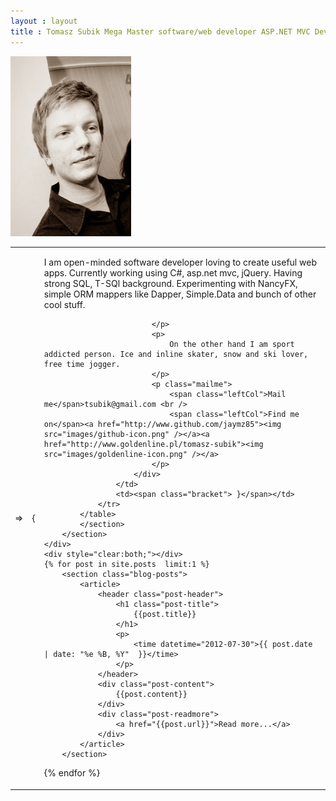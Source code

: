 ```yaml
---
layout : layout
title : Tomasz Subik Mega Master software/web developer ASP.NET MVC Developer
---
```

<div>

<div id="two-column-wrap">
                <section id="infoPhoto">
            <img src="images/photo.jpg" />
        </section>
        <section id="infoContent">
            <section id="infoSection">
            <table>
                <tr>
                    <td><span id="implement"> =></span></td>
                    <td><span class="bracket"> {</span></td>
                    <td>
                        <div id="infoSectionMeDesc">
                            <p>
                                I am open-minded software developer loving to create useful web apps. Currently working using C#, asp.net mvc, jQuery.
                                Having strong SQL, T-SQl background. Experimenting with NancyFX, simple ORM mappers like Dapper, Simple.Data and bunch of other cool stuff.
           
                            </p>
                            <p>
                                On the other hand I am sport addicted person. Ice and inline skater, snow and ski lover, free time jogger.
                            </p>
                            <p class="mailme">
                                <span class="leftCol">Mail me</span>tsubik@gmail.com <br />
                                <span class="leftCol">Find me on</span><a href="http://www.github.com/jaymz85"><img src="images/github-icon.png" /></a><a href="http://www.goldenline.pl/tomasz-subik"><img src="images/goldenline-icon.png" /></a>
                            </p>
                        </div>
                    </td>
                    <td><span class="bracket"> }</span></td>
                </tr>
            </table>
            </section>
        </section>
    </div>
	<div style="clear:both;"></div>
	{% for post in site.posts  limit:1 %}
        <section class="blog-posts">
            <article>
                <header class="post-header">
                    <h1 class="post-title">
                        {{post.title}}
                    </h1>
                    <p>
                        <time datetime="2012-07-30">{{ post.date | date: "%e %B, %Y"  }}</time>
                    </p>
                </header>
                <div class="post-content">
                    {{post.content}}
                </div>
                <div class="post-readmore">
                    <a href="{{post.url}}">Read more...</a>
                </div>
            </article>
        </section>
   {% endfor %}
   </div> 